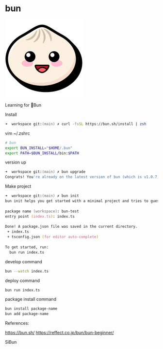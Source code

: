 # bun

![Bun](./img/logo-square.jpg)

Learning for 🍞Bun

Install

```zsh
➜  workspace git:(main) ✗ curl -fsSL https://bun.sh/install | zsh
```

vim ~/.zshrc

```zsh
# bun
export BUN_INSTALL="$HOME/.bun"
export PATH=$BUN_INSTALL/bin:$PATH
```

version up

```zsh
➜  workspace git:(main) ✗ bun upgrade
Congrats! You're already on the latest version of bun (which is v1.0.7)upgrade
```

Make project

```zsh
➜  workspace git:(main) ✗ bun init
bun init helps you get started with a minimal project and tries to guess sensible defaults. Press ^C anytime to quit

package name (workspace): bun-test
entry point (index.ts): index.ts

Done! A package.json file was saved in the current directory.
 + index.ts
 + tsconfig.json (for editor auto-complete)

To get started, run:
  bun run index.ts
```

develop command

```zsh
bun --watch index.ts
```

deploy command

```zsh
bun run index.ts
```

package install command

```zsh
bun install package-name
bun add package-name
```

References:

https://bun.sh/
https://reffect.co.jp/bun/bun-beginner/

SiBun
